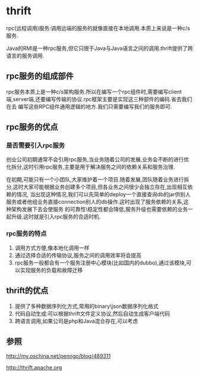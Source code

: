# thrift

rpc(远程调用)服务:调用远端的服务的就像直接在本地调用.本质上来说是一种c/s服务.

Java的RMI是一种rpc服务,但它只限于Java与Java语言之间的调用.thrift提供了跨语言的服务调用.

## rpc服务的组成部件

rpc服务本质上是一种c/s架构服务.所以在编写一个rpc组件时,需要编写client端,server端,还要编写传输的协议.rpc框架主要是实现这三种部件的编码.省去我们在去
编写这些RPC组件通用逻辑的地方.我们只需要编写我们的服务即可.

## rpc服务的优点

### 是否需要引入rpc服务

创业公司初期通常不会引用rpc服务,当业务随着公司的发展,业务会不断的进行优化拆分,这时引用rpc服务,主要是用于解决服务之间的依赖关系和服务治理.

在初期,可能只有一个小团队,大家维护着一个项目.随着发展,团队随着业务进行拆分,这时大家可能根据业务创建多个项目,但各业务之间很少会独立存在,出现相互依赖的情况,
当出现这种情况,我们可以先简单的deploy一个直接查询db的jar供别人服务或者他组业务直接connection别人的db操作.这时出现了服务依赖的关系,这种架构发展下去会使服务
的可靠性\稳定性都会降低,服务升级也需要依赖的业务一起升级.这时就是引入rpc服务的合适时机.

### rpc服务的特点

1. 调用方式方便,像本地化调用一样
1. 通过选择合适的传输协议,服务之间的调用效率将会提高
1. rpc服务一般都会有一个服务注册中心模块(比如国内的dubbo),通过该模块,可以实现服务的负载和故障迁移

## thrift的优点

1. 提供了多种数据序列化方式,常用的binary\json数据序列化格式
1. 代码自动生成:可以根据thrift文件定义协议,然后自动生成客户端代码
1. 跨语言调用,如果公司是php和Java混合存在,可以考虑


## 参照

http://my.oschina.net/penngo/blog/489311

http://thrift.apache.org








